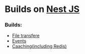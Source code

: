# Builds on [Nest JS](https://docs.nestjs.com/)
### Builds:
* [File transfere](https://github.com/TarhunchiKKK/nest-builds/tree/main/caching)
* [Events](https://github.com/TarhunchiKKK/nest-builds/tree/main/events)
* [Caaching(including Redis)](https://github.com/TarhunchiKKK/nest-builds/tree/main/file-transfer)
